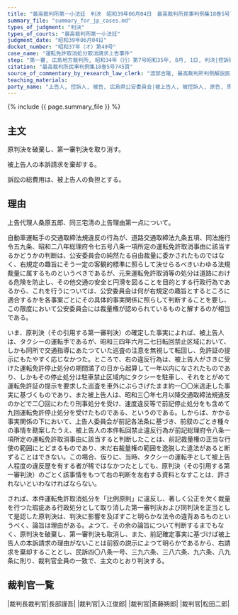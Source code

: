 ```yaml
---
title: "最高裁判所第一小法廷　判決　昭和39年06月04日　最高裁判所民事判例集18巻5号745頁"
summary_file: "summary_for_jp_cases.md"
types_of_judgment: "判決"
types_of_courts: "最高裁判所第一小法廷"
judgment_date: "昭和39年06月04日"
docket_number: "昭和37年（オ）第49号"
case_name: "運転免許取消処分取消請求上告事件"
step: "第一審, 広島地方裁判所, 昭和34年（行）第7号昭和35年, 8月, 1日, 判決|控訴審, 広島高等裁判所, 昭和36年11月7日, 判決"
citation: "最高裁判所民事判例集18巻5号745頁"
source_of_commentary_by_research_law_clerk: "渡部吉隆, 最高裁判所判例解説民事篇昭和39年度154頁"
teaching_materials:
party_name: "上告人, 控訴人, 被告, 広島県公安委員会|被上告人, 被控訴人, 原告, 馬林和夫"
---
```







{% include {{ page.summary_file }}  %}


## 主文



原判決を破棄し、第一審判決を取り消す。

被上告人の本訴請求を棄却する。

訴訟の総費用は、被上告人の負担とする。





## 理由



上告代理人桑原五郎、同三宅清の上告理由第一点について。

自動車運転手の交通取締法規違反の行為が、道路交通取締法九条五項、同法施行令五九条、昭和二八年総理府令七五号八条一項所定の運転免許取消事由に該当するかどうかの判断は、公安委員会の純然たる自由裁量に委かされたものではなく、右規定の趣旨にそう一定の客観的標準に照らして決せらるべきいわゆる法規裁量に属するものというべきであるが、元来運転免許取消等の処分は道路における危険を防止し、その他交通の安全と円滑を図ることを目的とする行政行為であるから、これを行うについては、公安委員会は何が右規定の趣旨とするところに適合するかを各事案ごとにその具体的事実関係に照らして判断することを要し、この限度において公安委員会には裁量権が認められているものと解するのが相当である。

いま、原判決（その引用する第一審判決）の確定した事実によれば、被上告人は、タクシーの運転手であるが、昭和三四年六月二七日転回禁止区域において、しかも同所で交通指導にあたつていた巡査の注意を無視して転回し、免許証の提示にもたやすく応じなかつた。ところで、右の違反行為は、被上告人がさきに受けた運転免許停止処分の期間満了の日から起算して一年以内になされたものであり、しかもその停止処分は駐車禁止区域内にタクシーを駐車し、それをとがめて運転免許証の提示を要求した巡査を車外にぶらさげたまま約一〇〇米逃走した事実に基づくものであり、また被上告人は、昭和三〇年七月以降交通取締法規違反のかどで二〇回にわたり刑事処分を受け、速度違反等で前記停止処分をも含めて九回運転免許停止処分を受けたものである、というのである。しからば、かかる事実関係の下において、上告人委員会が前記各法条に基づき、前叙のごとき種々の事情を勘案したうえ、被上告人の本件転回禁止違反行為が前記総理府令八条一項所定の運転免許取消事由に該当すると判断したことは、前記裁量権の正当な行使の範囲にとどまるものであり、未だ右裁量権の範囲を逸脱した違法があると断ずることはできない。この場合、仮りに、当時、タクシーの運転手として被上告人程度の違反歴を有する者が稀ではなかつたとしても、原判決（その引用する第一審判決）のごとく該事情をもつて右の判断を左右する資料となすことは、許されないといわなければならない。

されば、本件運転免許取消処分を「比例原則」に違反し、著しく公正を欠く裁量を行つた瑕疵ある行政処分として取り消した第一審判決および同判決を正当として是認した原判決は、判決に影響を及ぼすこと明らかな法令の違背あるものというべく、論旨は理由がある。よつて、その余の論旨について判断するまでもなく、原判決を破棄し、第一審判決も取消し、また、前記確定事実に基づけば被上告人の本訴請求の理由がないことは前叙の説示によつて明らかであるから、右請求を棄却することとし、民訴四〇八条一号、三九六条、三八六条、九六条、八九条に則り、裁判官全員の一致で、主文のとおり判決する。

## 裁判官一覧

|裁判長裁判官|長部謹吾|
|裁判官|入江俊郎|
|裁判官|斎藤朔郎|
|裁判官|松田二郎|





